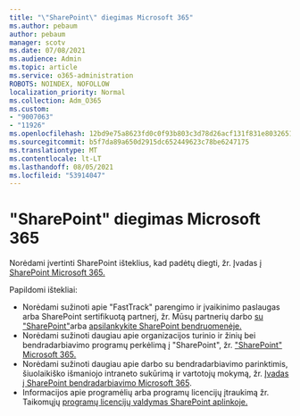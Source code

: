 ```yaml
---
title: "\"SharePoint\" diegimas Microsoft 365"
ms.author: pebaum
author: pebaum
manager: scotv
ms.date: 07/08/2021
ms.audience: Admin
ms.topic: article
ms.service: o365-administration
ROBOTS: NOINDEX, NOFOLLOW
localization_priority: Normal
ms.collection: Adm_O365
ms.custom:
- "9007063"
- "11926"
ms.openlocfilehash: 12bd9e75a8623fd0c0f93b803c3d78d26acf131f831e8032651461fe80914c57
ms.sourcegitcommit: b5f7da89a650d2915dc652449623c78be6247175
ms.translationtype: MT
ms.contentlocale: lt-LT
ms.lasthandoff: 08/05/2021
ms.locfileid: "53914047"
---
```

# <a name="deploy-sharepoint-in-microsoft-365"></a>"SharePoint" diegimas Microsoft 365

Norėdami įvertinti SharePoint išteklius, kad padėtų diegti, žr. Įvadas [į SharePoint Microsoft 365.](/sharepoint/introduction) 

Papildomi ištekliai: 

- Norėdami sužinoti apie "FastTrack" parengimo ir įvaikinimo paslaugas arba SharePoint sertifikuotą partnerį, žr. Mūsų partnerių darbo [su "SharePoint"](/microsoft-365/sharepoint/sharepoint-partners-sharepoint-support)arba [apsilankykite SharePoint bendruomenėje.](https://techcommunity.microsoft.com/t5/sharepoint/ct-p/SharePoint) 
- Norėdami sužinoti daugiau apie organizacijos turinio ir žinių bei bendradarbiavimo programų perkėlimą į "SharePoint", žr. ["SharePoint" Microsoft 365.](/sharepoint/introduction#migration) 
- Norėdami sužinoti daugiau apie darbo su bendradarbiavimo parinktimis, šiuolaikiško išmaniojo intraneto sukūrimą ir vartotojų mokymą, žr. [Įvadas į SharePoint bendradarbiavimo Microsoft 365](/sharepoint/introduction#collaboration). 
- Informacijos apie programėlių arba programų licencijų įtraukimą žr. Taikomųjų [programų licencijų valdymas SharePoint aplinkoje.](/sharepoint/manage-app-licenses) 


